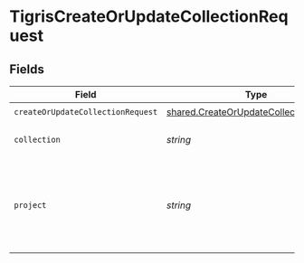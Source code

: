 # TigrisCreateOrUpdateCollectionRequest


## Fields

| Field                                                                                            | Type                                                                                             | Required                                                                                         | Description                                                                                      |
| ------------------------------------------------------------------------------------------------ | ------------------------------------------------------------------------------------------------ | ------------------------------------------------------------------------------------------------ | ------------------------------------------------------------------------------------------------ |
| `createOrUpdateCollectionRequest`                                                                | [shared.CreateOrUpdateCollectionRequest](../../models/shared/createorupdatecollectionrequest.md) | :heavy_check_mark:                                                                               | N/A                                                                                              |
| `collection`                                                                                     | *string*                                                                                         | :heavy_check_mark:                                                                               | Collection name to create.                                                                       |
| `project`                                                                                        | *string*                                                                                         | :heavy_check_mark:                                                                               | Project name whose db is under target to create or update collection.                            |